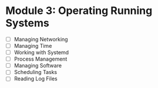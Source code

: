 # Module 3: Operating Running Systems



* [ ] Managing Networking&#x20;
* [ ] Managing Time&#x20;
* [ ] Working with Systemd&#x20;
* [ ] Process Management
* [ ] Managing Software&#x20;
* [ ] Scheduling Tasks&#x20;
* [ ] Reading Log Files
